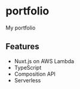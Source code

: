 # portfolio
My portfolio

## Features

- Nuxt.js on AWS Lambda
- TypeScript
- Composition API
- Serverless
